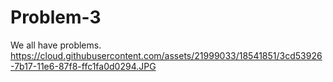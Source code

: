# Problem-3
We all have problems. 
https://cloud.githubusercontent.com/assets/21999033/18541851/3cd53926-7b17-11e6-87f8-ffc1fa0d0294.JPG
